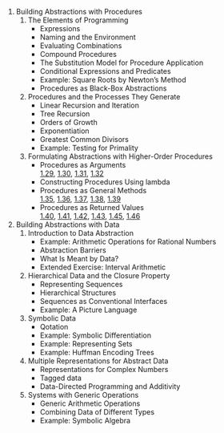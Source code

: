1. Building Abstractions with Procedures
    1. The Elements of Programming
        - Expressions
        - Naming and the Environment
        - Evaluating Combinations
        - Compound Procedures
        - The Substitution Model for Procedure Application
        - Conditional Expressions and Predicates
        - Example: Square Roots by Newton’s Method
        - Procedures as Black-Box Abstractions
    2. Procedures and the Processes They Generate
        - Linear Recursion and Iteration
        - Tree Recursion
        - Orders of Growth
        - Exponentiation
        - Greatest Common Divisors
        - Example: Testing for Primality
    3. Formulating Abstractions with Higher-Order Procedures
        - Procedures as Arguments  
        [1.29](./Exercise/1/1.29.scm),
        [1.30](./Exercise/1/1.30.scm),
        [1.31](./Exercise/1/1.31.scm),
        [1.32](./Exercise/1/1.32.scm)
        - Constructing Procedures Using lambda  
        - Procedures as General Methods  
        [1.35](./Exercise/1/1.35.scm),
        [1.36](./Exercise/1/1.36.scm),
        [1.37](./Exercise/1/1.37.scm),
        [1.38](./Exercise/1/1.38.scm),
        [1.39](./Exercise/1/1.39.scm)
        - Procedures as Returned Values  
        [1.40](./Exercise/1/1.40.scm),
        [1.41](./Exercise/1/1.41.scm),
        [1.42](./Exercise/1/1.42.scm),
        [1.43](./Exercise/1/1.43.scm),
        [1.45](./Exercise/1/1.45.scm),
        [1.46](./Exercise/1/1.46.scm)
2. Building Abstractions with Data
    1. Introduction to Data Abstraction
        - Example: Arithmetic Operations for Rational Numbers
        - Abstraction Barriers
        - What Is Meant by Data?
        - Extended Exercise: Interval Arithmetic
    2. Hierarchical Data and the Closure Property
        - Representing Sequences
        - Hierarchical Structures
        - Sequences as Conventional Interfaces
        - Example: A Picture Language
    3. Symbolic Data
        - Qotation
        - Example: Symbolic Differentiation
        - Example: Representing Sets
        - Example: Huffman Encoding Trees
    4. Multiple Representations for Abstract Data
        - Representations for Complex Numbers
        - Tagged data
        - Data-Directed Programming and Additivity
    5. Systems with Generic Operations
        - Generic Arithmetic Operations
        - Combining Data of Different Types
        - Example: Symbolic Algebra
